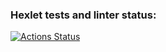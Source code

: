 ### Hexlet tests and linter status:
[![Actions Status](https://github.com/Freigos/qa-engineer-project-84/workflows/hexlet-check/badge.svg)](https://github.com/Freigos/qa-engineer-project-84/actions)